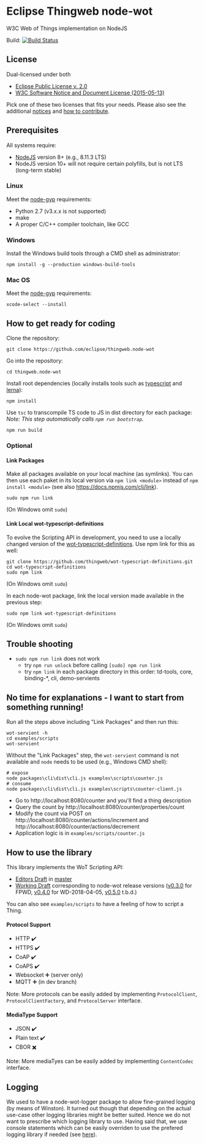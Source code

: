 # Eclipse Thingweb node-wot
W3C Web of Things implementation on NodeJS

Build:
[![Build Status](https://travis-ci.org/eclipse/thingweb.node-wot.svg?branch=master)](https://travis-ci.org/eclipse/thingweb.node-wot)

## License
Dual-licensed under both

* [Eclipse Public License v. 2.0](http://www.eclipse.org/legal/epl-2.0)
* [W3C Software Notice and Document License (2015-05-13)](https://www.w3.org/Consortium/Legal/2015/copyright-software-and-document)

Pick one of these two licenses that fits your needs.
Please also see the additional [notices](NOTICE.md) and [how to contribute](CONTRIBUTING.md).

## Prerequisites
All systems require:
* [NodeJS](https://nodejs.org/) version 8+ (e.g., 8.11.3 LTS)
* NodeJS version 10+ will not require certain polyfills, but is not LTS (long-term stable)

### Linux
Meet the [node-gyp](https://github.com/nodejs/node-gyp#installation) requirements:
* Python 2.7 (v3.x.x is not supported)
* make
* A proper C/C++ compiler toolchain, like GCC

### Windows
Install the Windows build tools through a CMD shell as administrator:
```
npm install -g --production windows-build-tools
```

### Mac OS
Meet the [node-gyp](https://github.com/nodejs/node-gyp#installation) requirements:
```
xcode-select --install
```

## How to get ready for coding
Clone the repository:
```
git clone https://github.com/eclipse/thingweb.node-wot
```
Go into the repository:
```
cd thingweb.node-wot
```
Install root dependencies (locally installs tools such as [typescript](https://www.npmjs.com/package/typescript) and [lerna](https://www.npmjs.com/package/lerna)):
```
npm install 
```
Use `tsc` to transcompile TS code to JS in dist directory for each package:
*Note: This step automatically calls `npm run bootstrap`.*
```
npm run build
```

### Optional

#### Link Packages
Make all packages available on your local machine (as symlinks). You can then use each paket in its local version via `npm link <module>` instead of `npm install <module>` (see also https://docs.npmjs.com/cli/link).
```
sudo npm run link
```
(On Windows omit `sudo`)

#### Link Local wot-typescript-definitions
To evolve the Scripting API in development, you need to use a locally changed version of the [wot-typescript-definitions](https://www.npmjs.com/package/wot-typescript-definitions).
Use npm link for this as well:
```
git clone https://github.com/thingweb/wot-typescript-definitions.git
cd wot-typescript-definitions
sudo npm link
```
(On Windows omit `sudo`)

In each node-wot package, link the local version made available in the previous step:
```
sudo npm link wot-typescript-definitions
```
(On Windows omit `sudo`)

## Trouble shooting

* `sudo npm run link` does not work
   * try `npm run unlock` before calling `[sudo] npm run link`
   * try `npm link` in each package directory in this order: td-tools, core, binding-\*, cli, demo-servients

## No time for explanations - I want to start from something running!
Run all the steps above including "Link Packages" and then run this:

```
wot-servient -h
cd examples/scripts
wot-servient
```

Without the "Link Packages" step, the `wot-servient` command is not available and `node` needs to be used (e.g., Windows CMD shell):
```
# expose
node packages\cli\dist\cli.js examples\scripts\counter.js
# consume
node packages\cli\dist\cli.js examples\scripts\counter-client.js
```

* Go to http://localhost:8080/counter and you'll find a thing description
* Query the count by http://localhost:8080/counter/properties/count
* Modify the count via POST on http://localhost:8080/counter/actions/increment and http://localhost:8080/counter/actions/decrement
* Application logic is in `examples/scripts/counter.js`

## How to use the library

This library implements the WoT Scripting API:

* [Editors Draft](w3c.github.io/wot-scripting-api/) in [master](https://github.com/eclipse/thingweb.node-wot)
* [Working Draft](https://www.w3.org/TR/wot-scripting-api/) corresponding to node-wot release versions ([v0.3.0](https://github.com/thingweb/node-wot/releases/tag/v0.3.0) for FPWD, [v0.4.0](https://github.com/thingweb/node-wot/releases/tag/v0.4.0) for WD-2018-04-05, [v0.5.0](https://github.com/eclipse/thingweb.node-wot/releases/tag/v0.5.0) t.b.d.)

You can also see `examples/scripts` to have a feeling of how to script a Thing.

<!--
### Implemented/supported

* [`WoT`](https://www.w3.org/TR/2017/WD-wot-scripting-api-20170914/#the-wot-object) object
  * `discover` :heavy_multiplication_x:
  * `consume` :heavy_check_mark:
  * `expose` :heavy_check_mark:
  
* [`ConsumedThing`](https://www.w3.org/TR/2017/WD-wot-scripting-api-20170914/#the-consumedthing-interface) interface
  * `invokeAction` :heavy_check_mark:
  * `setProperty` :heavy_check_mark:
  * `getProperty` :heavy_check_mark:
  
  * `addListener` :heavy_multiplication_x:
  * `removeListener` :heavy_multiplication_x:
  * `removeAllListeners` :heavy_multiplication_x:
  * `observe` :heavy_multiplication_x:

* [`ExposedThing`](https://www.w3.org/TR/2017/WD-wot-scripting-api-20170914/#the-exposedthing-interface) interface
  * `addProperty` :heavy_check_mark:
  * `removeProperty` :heavy_check_mark:
  * `addAction` :heavy_check_mark:
  * `removeAction` :heavy_check_mark:
  * `addEvent` :heavy_check_mark:
  * `removeEvent` :heavy_check_mark:
  
  * `onRetrieveProperty` :heavy_check_mark:
  * `onUpdateProperty` :heavy_check_mark:
  * `onInvokeAction` :heavy_check_mark:
  * `onObserve` :heavy_multiplication_x:
  
  * `register` :heavy_multiplication_x:
  * `unregister` :heavy_multiplication_x:
  * `start` :heavy_multiplication_x:
  * `stop` :heavy_multiplication_x:
  * `emitEvent` :heavy_multiplication_x:
-->

#### Protocol Support

* HTTP :heavy_check_mark:
* HTTPS :heavy_check_mark:
* CoAP :heavy_check_mark:
* CoAPS :heavy_check_mark:
* Websocket :heavy_plus_sign: (server only)
* MQTT :heavy_plus_sign: (in dev branch)

Note: More protocols can be easily added by implementing `ProtocolClient`, `ProtocolClientFactory`, and `ProtocolServer` interface.

#### MediaType Support

* JSON :heavy_check_mark:
* Plain text :heavy_check_mark:
* CBOR :heavy_multiplication_x:

Note: More mediaTyes can be easily added by implementing `ContentCodec` interface.

## Logging

We used to have a node-wot-logger package to allow fine-grained logging (by means of Winston). It turned out though that depending on the actual use-case other logging libraries might be better suited. Hence we do not want to prescribe which logging library to use. Having said that, we use console statements which can be easily overriden to use the prefered logging library if needed (see [here](https://gist.github.com/spmason/1670196)).
